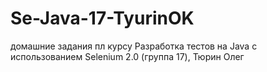 # Se-Java-17-TyurinOK
домашние задания пл курсу Разработка тестов на Java с использованием Selenium 2.0 (группа 17), Тюрин Олег
